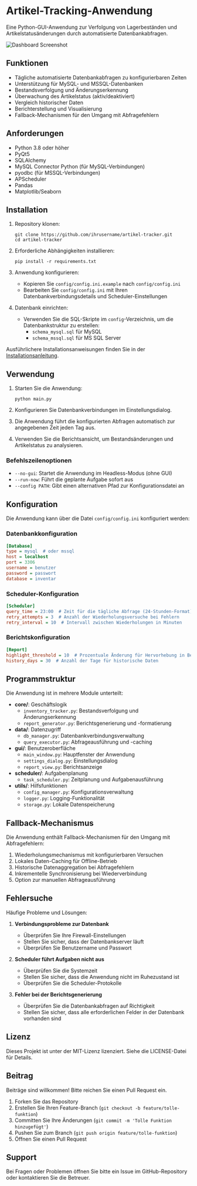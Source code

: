 # Artikel-Tracking-Anwendung

Eine Python-GUI-Anwendung zur Verfolgung von Lagerbeständen und Artikelstatusänderungen durch automatisierte Datenbankabfragen.

![Dashboard Screenshot](doc/img/dashboard_screenshot.png)

## Funktionen

- Tägliche automatisierte Datenbankabfragen zu konfigurierbaren Zeiten
- Unterstützung für MySQL- und MSSQL-Datenbanken
- Bestandsverfolgung und Änderungserkennung
- Überwachung des Artikelstatus (aktiv/deaktiviert)
- Vergleich historischer Daten
- Berichterstellung und Visualisierung
- Fallback-Mechanismen für den Umgang mit Abfragefehlern

## Anforderungen

- Python 3.8 oder höher
- PyQt5
- SQLAlchemy
- MySQL Connector Python (für MySQL-Verbindungen)
- pyodbc (für MSSQL-Verbindungen)
- APScheduler
- Pandas
- Matplotlib/Seaborn

## Installation

1. Repository klonen:
   ```
   git clone https://github.com/ihrusername/artikel-tracker.git
   cd artikel-tracker
   ```

2. Erforderliche Abhängigkeiten installieren:
   ```
   pip install -r requirements.txt
   ```

3. Anwendung konfigurieren:
   - Kopieren Sie `config/config.ini.example` nach `config/config.ini`
   - Bearbeiten Sie `config/config.ini` mit Ihren Datenbankverbindungsdetails und Scheduler-Einstellungen

4. Datenbank einrichten:
   - Verwenden Sie die SQL-Skripte im `config`-Verzeichnis, um die Datenbankstruktur zu erstellen:
     - `schema_mysql.sql` für MySQL
     - `schema_mssql.sql` für MS SQL Server

Ausführlichere Installationsanweisungen finden Sie in der [Installationsanleitung](INSTALLATION.md).

## Verwendung

1. Starten Sie die Anwendung:
   ```
   python main.py
   ```

2. Konfigurieren Sie Datenbankverbindungen im Einstellungsdialog.

3. Die Anwendung führt die konfigurierten Abfragen automatisch zur angegebenen Zeit jeden Tag aus.

4. Verwenden Sie die Berichtsansicht, um Bestandsänderungen und Artikelstatus zu analysieren.

### Befehlszeilenoptionen

- `--no-gui`: Startet die Anwendung im Headless-Modus (ohne GUI)
- `--run-now`: Führt die geplante Aufgabe sofort aus
- `--config PATH`: Gibt einen alternativen Pfad zur Konfigurationsdatei an

## Konfiguration

Die Anwendung kann über die Datei `config/config.ini` konfiguriert werden:

### Datenbankkonfiguration

```ini
[Database]
type = mysql  # oder mssql
host = localhost
port = 3306
username = benutzer
password = passwort
database = inventar
```

### Scheduler-Konfiguration

```ini
[Scheduler]
query_time = 23:00  # Zeit für die tägliche Abfrage (24-Stunden-Format)
retry_attempts = 3  # Anzahl der Wiederholungsversuche bei Fehlern
retry_interval = 10  # Intervall zwischen Wiederholungen in Minuten
```

### Berichtskonfiguration

```ini
[Report]
highlight_threshold = 10  # Prozentuale Änderung für Hervorhebung in Berichten
history_days = 30  # Anzahl der Tage für historische Daten
```

## Programmstruktur

Die Anwendung ist in mehrere Module unterteilt:

- **core/**: Geschäftslogik
  - `inventory_tracker.py`: Bestandsverfolgung und Änderungserkennung
  - `report_generator.py`: Berichtsgenerierung und -formatierung
- **data/**: Datenzugriff
  - `db_manager.py`: Datenbankverbindungsverwaltung
  - `query_executor.py`: Abfrageausführung und -caching
- **gui/**: Benutzeroberfläche
  - `main_window.py`: Hauptfenster der Anwendung
  - `settings_dialog.py`: Einstellungsdialog
  - `report_view.py`: Berichtsanzeige
- **scheduler/**: Aufgabenplanung
  - `task_scheduler.py`: Zeitplanung und Aufgabenausführung
- **utils/**: Hilfsfunktionen
  - `config_manager.py`: Konfigurationsverwaltung
  - `logger.py`: Logging-Funktionalität
  - `storage.py`: Lokale Datenspeicherung

## Fallback-Mechanismus

Die Anwendung enthält Fallback-Mechanismen für den Umgang mit Abfragefehlern:

1. Wiederholungsmechanismus mit konfigurierbaren Versuchen
2. Lokales Daten-Caching für Offline-Betrieb
3. Historische Datenaggregation bei Abfragefehlern
4. Inkrementelle Synchronisierung bei Wiederverbindung
5. Option zur manuellen Abfrageausführung

## Fehlersuche

Häufige Probleme und Lösungen:

1. **Verbindungsprobleme zur Datenbank**
   - Überprüfen Sie Ihre Firewall-Einstellungen
   - Stellen Sie sicher, dass der Datenbankserver läuft
   - Überprüfen Sie Benutzername und Passwort

2. **Scheduler führt Aufgaben nicht aus**
   - Überprüfen Sie die Systemzeit
   - Stellen Sie sicher, dass die Anwendung nicht im Ruhezustand ist
   - Überprüfen Sie die Scheduler-Protokolle

3. **Fehler bei der Berichtsgenerierung**
   - Überprüfen Sie die Datenbankabfragen auf Richtigkeit
   - Stellen Sie sicher, dass alle erforderlichen Felder in der Datenbank vorhanden sind

## Lizenz

Dieses Projekt ist unter der MIT-Lizenz lizenziert. Siehe die LICENSE-Datei für Details.

## Beitrag

Beiträge sind willkommen! Bitte reichen Sie einen Pull Request ein.

1. Forken Sie das Repository
2. Erstellen Sie Ihren Feature-Branch (`git checkout -b feature/tolle-funktion`)
3. Committen Sie Ihre Änderungen (`git commit -m 'Tolle Funktion hinzugefügt'`)
4. Pushen Sie zum Branch (`git push origin feature/tolle-funktion`)
5. Öffnen Sie einen Pull Request

## Support

Bei Fragen oder Problemen öffnen Sie bitte ein Issue im GitHub-Repository oder kontaktieren Sie die Betreuer.
